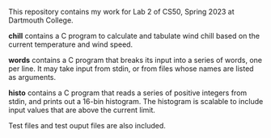 This repository contains my work for Lab 2 of CS50, Spring 2023 at Dartmouth College.

**chill** contains a C program to calculate and tabulate wind chill based on the current temperature and wind speed. 

**words** contains a C program that breaks its input into a series of words, one per line. It may take input from stdin, or from files whose names are listed as arguments. 

**histo** contains a C program that reads a series of positive integers from stdin, and prints out a 16-bin histogram. The histogram is scalable to include input values that are above the current limit. 

Test files and test ouput files are also included. 
